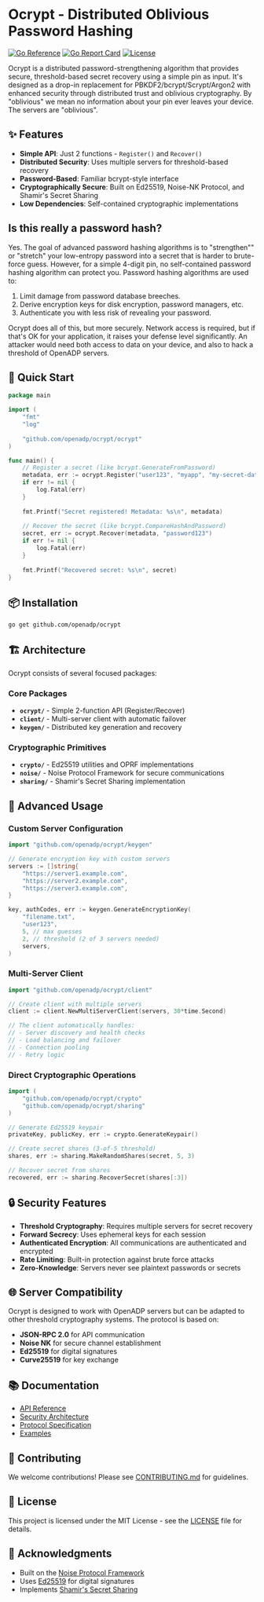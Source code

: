 # Ocrypt - Distributed Oblivious Password Hashing

[![Go Reference](https://pkg.go.dev/badge/github.com/openadp/ocrypt.svg)](https://pkg.go.dev/github.com/openadp/ocrypt)
[![Go Report Card](https://goreportcard.com/badge/github.com/openadp/ocrypt)](https://goreportcard.com/report/github.com/openadp/ocrypt)
[![License](https://img.shields.io/badge/license-MIT-blue.svg)](LICENSE)

Ocrypt is a distributed password-strengthening algorithm that provides secure,
threshold-based secret recovery using a simple pin as input. It's designed as a
drop-in replacement for PBKDF2/bcrypt/Scrypt/Argon2 with enhanced security
through distributed trust and oblivious cryptography.  By "oblivious" we mean
no information about your pin ever leaves your device.  The servers are
"oblivious".

## ✨ Features

- **Simple API**: Just 2 functions - `Register()` and `Recover()`
- **Distributed Security**: Uses multiple servers for threshold-based recovery
- **Password-Based**: Familiar bcrypt-style interface
- **Cryptographically Secure**: Built on Ed25519, Noise-NK Protocol, and Shamir's Secret Sharing
- **Low Dependencies**: Self-contained cryptographic implementations

## Is this really a password hash?

Yes.  The goal of advanced password hashing algorithms is to "strengthen"" or
"stretch" your low-entropy password into a secret that is harder to brute-force
guess.  However, for a simple 4-digit pin, no self-contained password hashing
algorithm can protect you. Password hashing algorithms are used to:

1) Limit damage from password database breeches.
2) Derive encryption keys for disk encryption, password managers, etc.
3) Authenticate you with less risk of revealing your password.

Ocrypt does all of this, but more securely. Network access is required, but if
that's OK for your application, it raises your defense level significantly. An
attacker would need both access to data on your device, and also to hack a
threshold of OpenADP servers.

## 🚀 Quick Start

```go
package main

import (
    "fmt"
    "log"
    
    "github.com/openadp/ocrypt/ocrypt"
)

func main() {
    // Register a secret (like bcrypt.GenerateFromPassword)
    metadata, err := ocrypt.Register("user123", "myapp", "my-secret-data", "password123")
    if err != nil {
        log.Fatal(err)
    }
    
    fmt.Printf("Secret registered! Metadata: %s\n", metadata)
    
    // Recover the secret (like bcrypt.CompareHashAndPassword)
    secret, err := ocrypt.Recover(metadata, "password123")
    if err != nil {
        log.Fatal(err)
    }
    
    fmt.Printf("Recovered secret: %s\n", secret)
}
```

## 📦 Installation

```bash
go get github.com/openadp/ocrypt
```

## 🏗️ Architecture

Ocrypt consists of several focused packages:

### Core Packages

- **`ocrypt/`** - Simple 2-function API (Register/Recover)
- **`client/`** - Multi-server client with automatic failover
- **`keygen/`** - Distributed key generation and recovery

### Cryptographic Primitives

- **`crypto/`** - Ed25519 utilities and OPRF implementations
- **`noise/`** - Noise Protocol Framework for secure communications
- **`sharing/`** - Shamir's Secret Sharing implementation

## 🔧 Advanced Usage

### Custom Server Configuration

```go
import "github.com/openadp/ocrypt/keygen"

// Generate encryption key with custom servers
servers := []string{
    "https://server1.example.com",
    "https://server2.example.com", 
    "https://server3.example.com",
}

key, authCodes, err := keygen.GenerateEncryptionKey(
    "filename.txt",
    "user123", 
    5, // max guesses
    2, // threshold (2 of 3 servers needed)
    servers,
)
```

### Multi-Server Client

```go
import "github.com/openadp/ocrypt/client"

// Create client with multiple servers
client := client.NewMultiServerClient(servers, 30*time.Second)

// The client automatically handles:
// - Server discovery and health checks
// - Load balancing and failover
// - Connection pooling
// - Retry logic
```

### Direct Cryptographic Operations

```go
import (
    "github.com/openadp/ocrypt/crypto"
    "github.com/openadp/ocrypt/sharing"
)

// Generate Ed25519 keypair
privateKey, publicKey, err := crypto.GenerateKeypair()

// Create secret shares (3-of-5 threshold)
shares, err := sharing.MakeRandomShares(secret, 5, 3)

// Recover secret from shares
recovered, err := sharing.RecoverSecret(shares[:3])
```

## 🔒 Security Features

- **Threshold Cryptography**: Requires multiple servers for secret recovery
- **Forward Secrecy**: Uses ephemeral keys for each session
- **Authenticated Encryption**: All communications are authenticated and encrypted
- **Rate Limiting**: Built-in protection against brute force attacks
- **Zero-Knowledge**: Servers never see plaintext passwords or secrets

## 🌐 Server Compatibility

Ocrypt is designed to work with OpenADP servers but can be adapted to other threshold cryptography systems. The protocol is based on:

- **JSON-RPC 2.0** for API communication
- **Noise NK** for secure channel establishment
- **Ed25519** for digital signatures
- **Curve25519** for key exchange

## 📚 Documentation

- [API Reference](https://pkg.go.dev/github.com/openadp/ocrypt)
- [Security Architecture](docs/security.md)
- [Protocol Specification](docs/protocol.md)
- [Examples](examples/)

## 🤝 Contributing

We welcome contributions! Please see [CONTRIBUTING.md](CONTRIBUTING.md) for guidelines.

## 📄 License

This project is licensed under the MIT License - see the [LICENSE](LICENSE) file for details.

## 🙏 Acknowledgments

- Built on the [Noise Protocol Framework](https://noiseprotocol.org/)
- Uses [Ed25519](https://ed25519.cr.yp.to/) for digital signatures
- Implements [Shamir's Secret Sharing](https://en.wikipedia.org/wiki/Shamir%27s_Secret_Sharing) 
